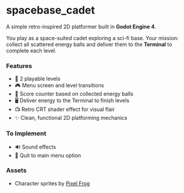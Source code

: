 # spacebase_cadet

A simple retro-inspired 2D platformer built in **Godot Engine 4**.

You play as a space-suited cadet exploring a sci-fi base. Your mission: collect all scattered energy balls and deliver them to the **Terminal** to complete each level.

### Features
- 🚀 2 playable levels  
- 🎮 Menu screen and level transitions  
- 🔋 Score counter based on collected energy balls  
- 🖥️ Deliver energy to the Terminal to finish levels  
- 📺 Retro CRT shader effect for visual flair  
- ✨ Clean, functional 2D platforming mechanics  

### To Implement
- 🔊 Sound effects  
- 🔁 Quit to main menu option  

### Assets
- Character sprites by [Pixel Frog](https://pixelfrog-assets.itch.io/)
